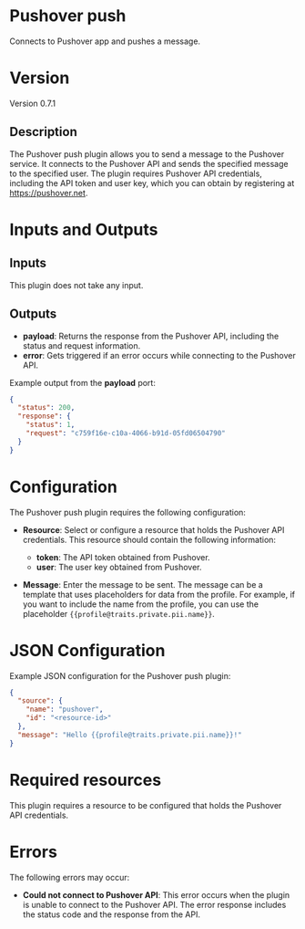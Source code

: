 # Pushover push

Connects to Pushover app and pushes a message.

# Version

Version 0.7.1

## Description

The Pushover push plugin allows you to send a message to the Pushover service. It connects to the Pushover API and sends
the specified message to the specified user. The plugin requires Pushover API credentials, including the API token and
user key, which you can obtain by registering at https://pushover.net.

# Inputs and Outputs

## Inputs

This plugin does not take any input.

## Outputs

- **payload**: Returns the response from the Pushover API, including the status and request information.
- **error**: Gets triggered if an error occurs while connecting to the Pushover API.

Example output from the **payload** port:

```json
{
  "status": 200,
  "response": {
    "status": 1,
    "request": "c759f16e-c10a-4066-b91d-05fd06504790"
  }
}
```

# Configuration

The Pushover push plugin requires the following configuration:

- **Resource**: Select or configure a resource that holds the Pushover API credentials. This resource should contain the
  following information:
    - **token**: The API token obtained from Pushover.
    - **user**: The user key obtained from Pushover.

- **Message**: Enter the message to be sent. The message can be a template that uses placeholders for data from the
  profile. For example, if you want to include the name from the profile, you can use the
  placeholder `{{profile@traits.private.pii.name}}`.

# JSON Configuration

Example JSON configuration for the Pushover push plugin:

```json
{
  "source": {
    "name": "pushover",
    "id": "<resource-id>"
  },
  "message": "Hello {{profile@traits.private.pii.name}}!"
}
```

# Required resources

This plugin requires a resource to be configured that holds the Pushover API credentials.

# Errors

The following errors may occur:

- **Could not connect to Pushover API**: This error occurs when the plugin is unable to connect to the Pushover API. The
  error response includes the status code and the response from the API.